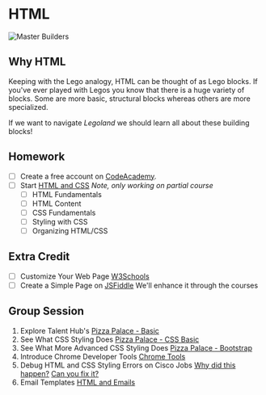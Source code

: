 # HTML
![Master Builders](https://peopledotcom.files.wordpress.com/2016/08/lego-movie-600.jpg)
## Why HTML
Keeping with the Lego analogy, HTML can be thought of as Lego blocks. If you've ever played with Legos you know that
there is a huge variety of blocks. Some are more basic, structural blocks whereas others are more specialized.

If we want to navigate *Legoland* we should learn all about these building blocks!

## Homework
- [ ] Create a free account on [CodeAcademy](https://www.codecademy.com).
- [ ] Start [HTML and CSS](https://www.codecademy.com/learn/learn-html-css) *Note, only working on partial course*
    - [ ] HTML Fundamentals
    - [ ] HTML Content
    - [ ] CSS Fundamentals
    - [ ] Styling with CSS
    - [ ] Organizing HTML/CSS
       
## Extra Credit
- [ ] Customize Your Web Page [W3Schools](https://www.w3schools.com/html/tryit.asp?filename=tryhtml_default)
- [ ] Create a Simple Page on [JSFiddle](https://jsfiddle.net) We'll enhance it through the courses

## Group Session
1. Explore Talent Hub's [Pizza Palace - Basic](https://jsfiddle.net/estasney/vou9cnrc/)
2. See What CSS Styling Does [Pizza Palace - CSS Basic](https://jsfiddle.net/estasney/qhq26Lx9/)
3. See What More Advanced CSS Styling Does [Pizza Palace - Bootstrap](https://jsfiddle.net/estasney/fweq3g5p/)
3. Introduce Chrome Developer Tools [Chrome Tools](https://developer.chrome.com/devtools)
4. Debug HTML and CSS Styling Errors on Cisco Jobs [Why did this happen?](https://jsfiddle.net/estasney/h5r7xkz4/) [Can you fix it?](https://jsfiddle.net/estasney/n8yjsbhk/4/)
5. Email Templates [HTML and Emails](https://jsfiddle.net/estasney/3ba3yna6/)





